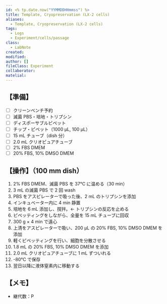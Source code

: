 ```yaml
---
id: <% tp.date.now("YYMMDDHHmmss") %>
title: Template, Cryopreservation (LX-2 cells)
aliases:
  - Template, Cryopreservation (LX-2 cells)
tags:
  - Logs
  - Experiment/cells/passage
class:
  - LabNote
created: 
modified: 
author: []
fileClass: Experiment
collaborator: 
matelial:
---
```

## 【準備】
- [ ] クリーンベンチ予約
- [ ] 滅菌 PBS・培地・トリプシン
- [ ] ディスポーサブルピペット
- [ ] チップ・ピペット（1000 μL, 100 μL）
- [ ] 15 mL チューブ（dish 分）
- [ ] 2.0 mL クリオピュアチューブ
- [ ] 2% FBS DMEM
- [ ] 20% FBS, 10% DMSO DMEM

## 【操作】（100 mm dish）
1. 2% FBS DMEM、滅菌 PBS を 37℃ に温める（30 min）
2. 3 mL の滅菌 PBS で 2 回 wash
3. PBS をアスピレーターで吸った後、2 mL のトリプシンを添加
4. インキュベーター内に 4 min 静置
5. 培地を 6 mL 添加し、撹拌。← トリプシンの反応を止める
6. ピペッティングをしながら、全量を 15 mL チューブに回収
7. 300 g $\times$ 4 min で遠心
8. 上清をアスピレーターで吸い、200 μL の 20% FBS, 10% DMSO DMEM を添加
9. 軽くピペッティングを行い、細胞を分散させる
10. 1.8 mL の 20% FBS, 10% DMSO DMEM を添加
11. 2.0 mL クリオピュアチューブに 1 mL ずついれる
12. -80℃ で保存
13. 翌日以降に液体窒素内に移動する

## 【メモ】
- 継代数：P 